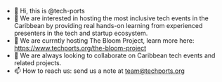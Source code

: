 - 👋 Hi, this is @tech-ports
- 👀 We are interested in hosting the most inclusive tech events in the Caribbean by providing real hands-on learning from experienced presenters in the tech and startup ecosystem.
- 🌱 We are currntly hosting The Bloom Project, learn more here: https://www.techports.org/the-bloom-project
- 💞️ We are always looking to collaborate on Caribbean tech events and related projects.
- 📫 How to reach us: send us a note at team@techports.org

<!---
tech-ports/tech-ports is a ✨ special ✨ repository because its `README.md` (this file) appears on your GitHub profile.
You can click the Preview link to take a look at your changes.
--->
